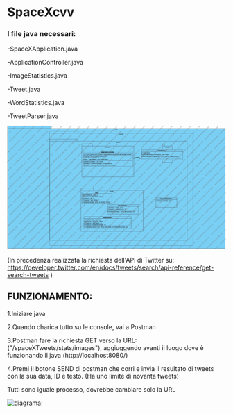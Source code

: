 # SpaceXcvv

### I file java necessari: 

-SpaceXApplication.java

-ApplicationController.java

-ImageStatistics.java

-Tweet.java

-WordStatistics.java

-TweetParser.java

![Diagrama:](https://raw.githubusercontent.com/carlosvillarvega/SpaceXcvv/master/Diagramma.jpg)


(In precedenza realizzata la richiesta dell'API di Twitter su: https://developer.twitter.com/en/docs/tweets/search/api-reference/get-search-tweets )

## FUNZIONAMENTO:

1.Iniziare java 

2.Quando charica tutto su le console, vai a Postman

3.Postman fare la richiesta GET verso la URL: ("/spaceXTweets/stats/images"), aggiuggendo avanti il luogo dove è funzionando il java (http://localhost8080/)

4.Premi il botone SEND di postman che corri e invia il resultato di tweets con la sua data, ID e testo.
(Ha uno limite di novanta tweets)

Tutti sono iguale processo, dovrebbe cambiare solo la URL 



![diagrama:](https://raw.githubusercontent.com/carlosvillarvega/SpaceXcvv/blob/master/sequenza%20(1).png)





